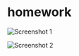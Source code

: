 # homework

![Screenshot 1](https://user-images.githubusercontent.com/3892965/95688610-1ec46a00-0c14-11eb-8602-33af9193d44f.png)

![Screenshot 2](https://user-images.githubusercontent.com/3892965/95688054-02bec980-0c10-11eb-8a12-224de92c5be2.png)




